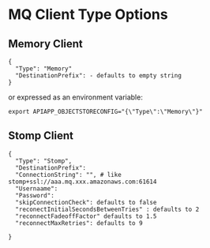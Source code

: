 # MQ Client Type Options

## Memory Client

```
{
  "Type": "Memory"
  "DestinationPrefix": - defaults to empty string
}
```

or expressed as an environment variable:
```
export APIAPP_OBJECTSTORECONFIG="{\"Type\":\"Memory\"}"
```

## Stomp Client

```
{
  "Type": "Stomp",
  "DestinationPrefix":
  "ConnectionString": "", # like stomp+ssl://aaa.mq.xxx.amazonaws.com:61614
  "Usernaame":
  "Password":
  "skipConnectionCheck": defaults to false
  "reconectInitialSecondsBetweenTries" : defaults to 2
  "reconnectFadeoffFactor" defaults to 1.5
  "reconnectMaxRetries": defaults to 9

}
```